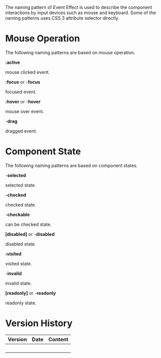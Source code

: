 

The naming pattern of Event Effect is used to describe the component
interactions by input devices such as mouse and keyboard. Some of the
naming patterns uses CSS 3 attribute selector directly.

# Mouse Operation

The following naming patterns are based on mouse operation.

  
**:active**

  
mouse clicked event.

**:focus** or -**focus**

  
focused event.

**:hover** or -**hover**

  
mouse over event.

\-**drag**

  
dragged event.

# Component State

The following naming patterns are based on component states.

  
\-**selected**

  
selected state.

\-**checked**

  
checked state.

\-**checkable**

  
can be checked state.

**\[disabled\]** or -**disabled**

  
disabled state.

**:visited**

  
visited state.

\-**invalid**

  
invalid state.

**\[readonly\]** or -**readonly**

  
readonly state.

# Version History

| Version | Date | Content |
|---------|------|---------|
|         |      |         |
